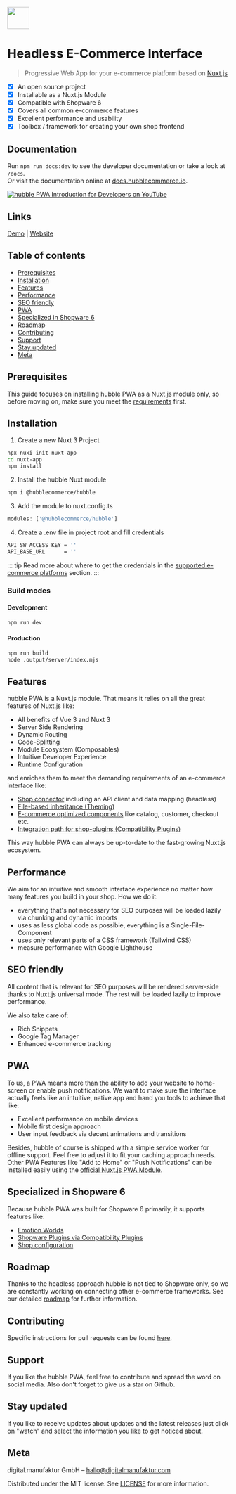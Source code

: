 <br>

<img src="https://docs.hubblecommerce.io/assets/images/hubblelogo.svg" style="height:50px" />

# Headless E-Commerce Interface
> Progressive Web App for your e-commerce platform based on [Nuxt.js](https://nuxtjs.org/)

- [x] An open source project
- [x] Installable as a Nuxt.js Module
- [x] Compatible with Shopware 6
- [x] Covers all common e-commerce features
- [x] Excellent performance and usability
- [x] Toolbox / framework for creating your own shop frontend

## Documentation
Run `npm run docs:dev` to see the developer documentation or take a look at `/docs`. </br>
Or visit the documentation online at [docs.hubblecommerce.io](https://docs.hubblecommerce.io/).

[![hubble PWA Introduction for Developers on YouTube](https://img.youtube.com/vi/V11Wo0h7j_8/0.jpg)](https://www.youtube.com/watch?v=V11Wo0h7j_8)

## Links
[Demo](https://hubble-pwa-demo.vercel.app/) |
[Website](https://www.hubblecommerce.io/frontend-cloud)

## Table of contents
- [Prerequisites](#prerequisites)
- [Installation](#installation)
- [Features](#features)
- [Performance](#performance)
- [SEO friendly](#seo-friendly)
- [PWA](#pwa)
- [Specialized in Shopware 6](#specialized-in-shopware-6)
- [Roadmap](#roadmap)
- [Contributing](#contributing)
- [Support](#support)
- [Stay updated](#stay-updated)
- [Meta](#meta)

## Prerequisites
This guide focuses on installing hubble PWA as a Nuxt.js module only,
so before moving on, make sure you meet the [requirements](https://docs.hubblecommerce.io/pwa/what/requirements) first.

## Installation

1. Create a new Nuxt 3 Project
```sh
npx nuxi init nuxt-app
cd nuxt-app
npm install
```

2. Install the hubble Nuxt module
```sh
npm i @hubblecommerce/hubble
```

3. Add the module to nuxt.config.ts
```js
modules: ['@hubblecommerce/hubble']
```

4. Create a .env file in project root and fill credentials
```sh
API_SW_ACCESS_KEY = ''
API_BASE_URL      = ''
```
::: tip
Read more about where to get the credentials in the [supported e-commerce platforms](https://docs.hubblecommerce.io/pwa/what/requirements.md#supported-e-commerce-platforms) section.
:::

### Build modes

#### Development

```sh
npm run dev
```

#### Production

```sh
npm run build
node .output/server/index.mjs
```

## Features
hubble PWA is a Nuxt.js module.
That means it relies on all the great features of Nuxt.js like:
- All benefits of Vue 3 and Nuxt 3
- Server Side Rendering
- Dynamic Routing
- Code-Splitting
- Module Ecosystem (Composables)
- Intuitive Developer Experience
- Runtime Configuration

and enriches them to meet the demanding requirements of an e-commerce interface like:
- [Shop connector](https://docs.hubblecommerce.io/pwa/architecture/shop-connection) including an API client and data mapping (headless)
- [File-based inheritance (Theming)](https://docs.hubblecommerce.io/pwa/architecture/filebasedinheritance)
- [E-commerce optimized components](https://docs.hubblecommerce.io/pwa/architecture/components) like catalog, customer, checkout etc.
- [Integration path for shop-plugins (Compatibility Plugins)](https://docs.hubblecommerce.io/pwa/shopware/shopwareplugins)

This way hubble PWA can always be up-to-date to the fast-growing Nuxt.js ecosystem.

## Performance
We aim for an intuitive and smooth interface experience no matter how many features you build in your shop.
How we do it:
- everything that's not necessary for SEO purposes will be loaded lazily via chunking and dynamic imports
- uses as less global code as possible, everything is a Single-File-Component
- uses only relevant parts of a CSS framework (Tailwind CSS)
- measure performance with Google Lighthouse

## SEO friendly
All content that is relevant for SEO purposes will be rendered server-side thanks to Nuxt.js universal mode.
The rest will be loaded lazily to improve performance. <br>

We also take care of:
- Rich Snippets
- Google Tag Manager
- Enhanced e-commerce tracking

## PWA
To us, a PWA means more than the ability to add your website to home-screen or enable push notifications.
We want to make sure the interface actually feels like an intuitive, native app and hand you tools to achieve that like:
- Excellent performance on mobile devices
- Mobile first design approach
- User input feedback via decent animations and transitions

Besides, hubble of course is shipped with a simple service worker for offline support.
Feel free to adjust it to fit your caching approach needs.
Other PWA Features like "Add to Home" or "Push Notifications" can be installed easily
using the [official Nuxt.js PWA Module](https://pwa.nuxtjs.org/).

## Specialized in Shopware 6
Because hubble PWA was built for Shopware 6 primarily, it supports features like:
- [Emotion Worlds](https://docs.hubblecommerce.io/pwa/shopware/shopwareemotion)
- [Shopware Plugins via Compatibility Plugins](https://docs.hubblecommerce.io/pwa/shopware/shopwareplugins)
- [Shop configuration](https://docs.hubblecommerce.io/pwa/shopware/shopwareplugins.md#how-do-i-access-my-plugin-configurations)

## Roadmap
Thanks to the headless approach hubble is not tied to Shopware only,
so we are constantly working on connecting other e-commerce frameworks.
See our detailed [roadmap](https://docs.hubblecommerce.io/pwa/what/roadmap) for further information.

## Contributing

Specific instructions for pull requests can be found [here](https://docs.hubblecommerce.io/pwa/contribution/contributionpwa).

## Support

If you like the hubble PWA, feel free to contribute and spread the word on social media.
Also don't forget to give us a star on Github.

## Stay updated

If you like to receive updates about updates and the latest releases just click on "watch" and select the information
you like to get noticed about.

## Meta

digital.manufaktur GmbH – hallo@digitalmanufaktur.com

Distributed under the MIT license. See [LICENSE](https://github.com/hubblecommerce/hubble-frontend-pwa/blob/main/LICENSE) for more information.
